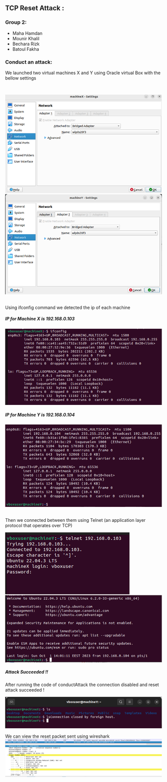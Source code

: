## TCP Reset Attack :

### Group 2:

- Maha Hamdan
- Mounir Khalil
- Bechara Rizk
- Batoul Fakha

### Conduct an attack:

We launched two virtual machines X and Y using Oracle virtual Box with the bellow settings 

<br>

![Diagram](./Screenshots/MachineX%20Settings.png)
![Diagram](./Screenshots/MachineY%20Settings.png)
 
<br>
Using ifconfig command we detected the ip of each machine 
<br>

##### IP for Machine X is 192.168.0.103
![Diagram](./Screenshots/mx%20ifconfig.png)

##### IP for Machine Y is 192.168.0.104
![Diagram](./Screenshots/MY%20ifconfig.png)

<br>
Then we connected between them using Telnet (an application layer protocol that operates over TCP)

![Diagram](./Screenshots/telnetcxn.png)
![Diagram](./Screenshots/telnet%20cxn%202.png)

##### Attack Succeeded !!
After running the code of conductAttack the connection disabled and reset attack succeeded !

![Diagram](./Screenshots/Attacksucceed.png)

We can view the reset packet sent using wireshark 
![Diagram](./Screenshots/Wireshark.png)



